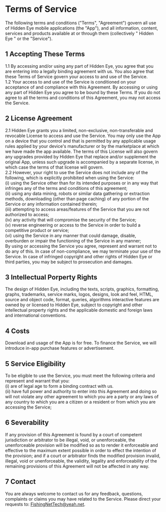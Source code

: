 # Terms of Service
The following terms and conditions (\"Terms\", \"Agreement\") govern all use of Hidden Eye mobile applications (the \"App\"), and all information, content, services and products available at or through them (collectively \" Hidden Eye \" or the \"Service\").
## 1 Accepting These Terms
1.1 By accessing and/or using any part of Hidden Eye, you agree that you are entering into a legally binding agreement with us. You also agree that these Terms of Service govern your access to and use of the Service.
</br>1.2 Your access to and use of the Service is conditioned on your acceptance of and compliance with this Agreement. By accessing or using any part of Hidden Eye you agree to be bound by these Terms. If you do not agree to all the terms and conditions of this Agreement, you may not access the Service.
## 2 License Agreement
2.1 Hidden Eye grants you a limited, non-exclusive, non-transferable and revocable License to access and use the Service. You may only use the App on a device that you control and that is permitted by any applicable usage rules applied by your device\'s manufacturer or by the marketplace at which we have made the app available. The terms of this License will also govern any upgrades provided by Hidden Eye that replace and/or supplement the original App, unless such upgrade is accompanied by a separate license, in which case the terms of that license will govern.
</br>2.2 However, your right to use the Service does not include any of the following, which is explicitly prohibited when using the Service:
</br>(і) using the Service other than for its intended purposes or in any way that infringes any of the terms and conditions of this agreement;
</br>(іі) using any data mining, robots or similar data gathering or extraction methods, downloading (other than page caching) of any portion of the Service or any information contained therein;
</br>(ііі) attempting to access areas/features of the Service that you are not authorized to access;
</br>(іv) any activity that will compromise the security of the Service;
</br>(v) reverse engineering or access to the Service in order to build a competitive product or service;
</br>(vі) using the Service in any manner that could damage, disable, overburden or impair the functioning of the Service in any manner;
</br>By using or accessing the Service you agree, represent and warrant not to do any of this. In case of non-compliance, we may terminate your use of the Service. In case of infringed copyright and other rights of Hidden Eye or third parties, you may be subject to prosecution and damages.
## 3 Intellectual Porperty Rights
The design of Hidden Eye, including the texts, scripts, graphics, formatting, graphs, trademarks, service marks, logos, designs, look and feel, HTML, source and object code, format, queries, algorithms interactive features are owned by or licensed to Hidden Eye, subject to copyright and other intellectual property rights and the applicable domestic and foreign laws and international conventions.
## 4 Costs
Download and usage of the App is for free. To finance the Service, we will introduce in-app purchase features or advertisement.
## 5 Service Eligibility
To be eligible to use the Service, you must meet the following criteria and represent and warrant that you:
</br>(і) are of legal age to form a binding contract with us.
</br>(іі) have full power and authority to enter into this Agreement and doing so will not violate any other agreement to which you are a party or any laws of any country to which you are a citizen or a resident or from which you are accessing the Service;
## 6 Severability
If any provision of this Agreement is found by a court of competent jurisdiction or arbitrator to be illegal, void, or unenforceable, the unenforceable provision will be modified so as to render it enforceable and effective to the maximum extent possible in order to effect the intention of the provision; and if a court or arbitrator finds the modified provision invalid, illegal, void or unenforceable, the validity, legality and enforceability of the remaining provisions of this Agreement will not be affected in any way.
## 7 Contact
You are always welcome to contact us for any feedback, questions, complaints or claims you may have related to the Service. Please direct your requests to: <u>FishingNetTech@yeah.net</u>.
